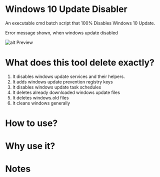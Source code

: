 # Windows 10 Update Disabler
An executable cmd batch script that 100% Disables Windows 10 Update.

Error message shown, when windows update disabled

![alt Preview](https://github.com/TarikSeyceri/Windows-10-Update-Disabler/raw/master/Windows%2010%20Update%20Disabled%20Error%20Message.png?raw=true)

# What does this tool delete exactly?

1. It disables windows update services and their helpers.
2. It adds windows update prevention registry keys
3. It disables windows update task schedules
4. It deletes already downloaded windows update files
5. It deletes windows.old files
6. It cleans windows generally

# How to use?

# Why use it?

# Notes
